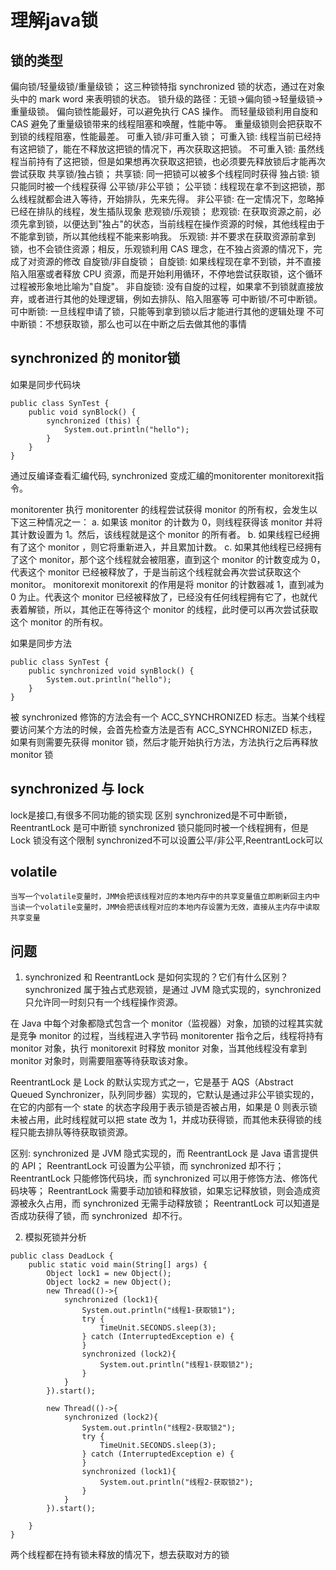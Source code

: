 # 理解java锁

## 锁的类型

偏向锁/轻量级锁/重量级锁；
	这三种锁特指 synchronized 锁的状态，通过在对象头中的 mark word 来表明锁的状态。
	锁升级的路径：无锁→偏向锁→轻量级锁→重量级锁。
	偏向锁性能最好，可以避免执行 CAS 操作。
	而轻量级锁利用自旋和 CAS 避免了重量级锁带来的线程阻塞和唤醒，性能中等。
	重量级锁则会把获取不到锁的线程阻塞，性能最差。
可重入锁/非可重入锁；
	可重入锁: 线程当前已经持有这把锁了，能在不释放这把锁的情况下，再次获取这把锁。
	不可重入锁: 虽然线程当前持有了这把锁，但是如果想再次获取这把锁，也必须要先释放锁后才能再次尝试获取
共享锁/独占锁；
	共享锁: 同一把锁可以被多个线程同时获得
	独占锁: 锁只能同时被一个线程获得
公平锁/非公平锁；
	公平锁：线程现在拿不到这把锁，那么线程就都会进入等待，开始排队，先来先得。
	非公平锁: 在一定情况下，忽略掉已经在排队的线程，发生插队现象
悲观锁/乐观锁；
	悲观锁: 在获取资源之前，必须先拿到锁，以便达到"独占"的状态，当前线程在操作资源的时候，其他线程由于不能拿到锁，所以其他线程不能来影响我。
	乐观锁: 并不要求在获取资源前拿到锁，也不会锁住资源；相反，乐观锁利用 CAS 理念，在不独占资源的情况下，完成了对资源的修改
自旋锁/非自旋锁；
	自旋锁: 如果线程现在拿不到锁，并不直接陷入阻塞或者释放 CPU 资源，而是开始利用循环，不停地尝试获取锁，这个循环过程被形象地比喻为"自旋"。
	非自旋锁: 没有自旋的过程，如果拿不到锁就直接放弃，或者进行其他的处理逻辑，例如去排队、陷入阻塞等
可中断锁/不可中断锁。
	可中断锁: 一旦线程申请了锁，只能等到拿到锁以后才能进行其他的逻辑处理
	不可中断锁：不想获取锁，那么也可以在中断之后去做其他的事情
	
## synchronized 的 monitor锁
如果是同步代码块
```
public class SynTest {
    public void synBlock() {
        synchronized (this) {
            System.out.println("hello");
        }
    }
}
```

通过反编译查看汇编代码, synchronized 变成汇编的monitorenter monitorexit指令。

monitorenter
	执行 monitorenter 的线程尝试获得 monitor 的所有权，会发生以下这三种情况之一：
	a. 如果该 monitor 的计数为 0，则线程获得该 monitor 并将其计数设置为 1。然后，该线程就是这个 monitor 的所有者。
	b. 如果线程已经拥有了这个 monitor ，则它将重新进入，并且累加计数。
	c. 如果其他线程已经拥有了这个 monitor，那个这个线程就会被阻塞，直到这个 monitor 的计数变成为 0，代表这个 monitor 已经被释放了，于是当前这个线程就会再次尝试获取这个 monitor。
monitorexit
	monitorexit 的作用是将 monitor 的计数器减 1，直到减为 0 为止。代表这个 monitor 已经被释放了，已经没有任何线程拥有它了，也就代表着解锁，所以，其他正在等待这个 monitor 的线程，此时便可以再次尝试获取这个 monitor 的所有权。

如果是同步方法
```
public class SynTest {
    public synchronized void synBlock() {
        System.out.println("hello");
    }
}
```
被 synchronized 修饰的方法会有一个 ACC_SYNCHRONIZED 标志。当某个线程要访问某个方法的时候，会首先检查方法是否有 ACC_SYNCHRONIZED 标志，如果有则需要先获得 monitor 锁，然后才能开始执行方法，方法执行之后再释放 monitor 锁


## synchronized 与 lock
lock是接口,有很多不同功能的锁实现
区别
	synchronized是不可中断锁，ReentrantLock 是可中断锁
	synchronized 锁只能同时被一个线程拥有，但是 Lock 锁没有这个限制
	synchronized不可以设置公平/非公平,ReentrantLock可以

## volatile
	当写一个volatile变量时，JMM会把该线程对应的本地内存中的共享变量值立即刷新回主内中
	当读一个volatile变量时，JMM会把该线程对应的本地内存设置为无效，直接从主内存中读取共享变量


## 问题

1. synchronized 和 ReentrantLock 是如何实现的？它们有什么区别？
synchronized 属于独占式悲观锁，是通过 JVM 隐式实现的，synchronized 只允许同一时刻只有一个线程操作资源。

在 Java 中每个对象都隐式包含一个 monitor（监视器）对象，加锁的过程其实就是竞争 monitor 的过程，当线程进入字节码 monitorenter 指令之后，线程将持有 monitor 对象，执行 monitorexit 时释放 monitor 对象，当其他线程没有拿到 monitor 对象时，则需要阻塞等待获取该对象。

ReentrantLock 是 Lock 的默认实现方式之一，它是基于 AQS（Abstract Queued Synchronizer，队列同步器）实现的，它默认是通过非公平锁实现的，在它的内部有一个 state 的状态字段用于表示锁是否被占用，如果是 0 则表示锁未被占用，此时线程就可以把 state 改为 1，并成功获得锁，而其他未获得锁的线程只能去排队等待获取锁资源。

区别:
synchronized 是 JVM 隐式实现的，而 ReentrantLock 是 Java 语言提供的 API；
ReentrantLock 可设置为公平锁，而 synchronized 却不行；
ReentrantLock 只能修饰代码块，而 synchronized 可以用于修饰方法、修饰代码块等；
ReentrantLock 需要手动加锁和释放锁，如果忘记释放锁，则会造成资源被永久占用，而 synchronized 无需手动释放锁；
ReentrantLock 可以知道是否成功获得了锁，而 synchronized  却不行。

2. 模拟死锁并分析

```
public class DeadLock {
    public static void main(String[] args) {
        Object lock1 = new Object();
        Object lock2 = new Object();
        new Thread(()->{
            synchronized (lock1){
                System.out.println("线程1-获取锁1");
                try {
                    TimeUnit.SECONDS.sleep(3);
                } catch (InterruptedException e) {
                }
                synchronized (lock2){
                    System.out.println("线程1-获取锁2");
                }
            }
        }).start();

        new Thread(()->{
            synchronized (lock2){
                System.out.println("线程2-获取锁2");
                try {
                    TimeUnit.SECONDS.sleep(3);
                } catch (InterruptedException e) {
                }
                synchronized (lock1){
                    System.out.println("线程2-获取锁2");
                }
            }
        }).start();

    }
}
```
两个线程都在持有锁未释放的情况下，想去获取对方的锁
